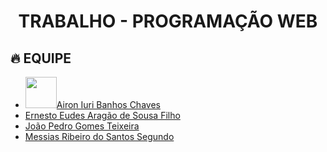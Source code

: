 <h1 align="center">TRABALHO - PROGRAMAÇÃO WEB</h1>

## 🔥 EQUIPE
- <a href="https://github.com/Air0N"><img src="https://avatars.githubusercontent.com/u/86085059?v=4" height="50px;" width="50px;">Airon Iuri Banhos Chaves</a>
- <a href="https://github.com/ErnestoeudesA">Ernesto Eudes Aragão de Sousa Filho</a>
- <a href="https://github.com/JoaoPedroGomez">João Pedro Gomes Teixeira</a>
- <a href="https://github.com/Orcsouls">Messias Ribeiro do Santos Segundo</a>
